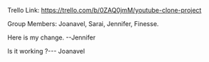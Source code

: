 Trello Link: https://trello.com/b/0ZAQ0jmM/youtube-clone-project

Group Members: Joanavel, Sarai, Jennifer, Finesse.

Here is my change. --Jennifer

Is it working ?--- Joanavel